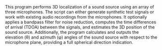 This program performs 3D localization of a sound source using an array of three microphones. 
The script can either generate synthetic test signals or work with existing audio recordings from the microphones. 
It optionally applies a bandpass filter for noise reduction, computes the time differences of arrival (TDOA) between the signals,
 and estimates the 3D position of the sound source. Additionally, the program calculates and outputs the elevation (θ) and azimuth (φ) angles 
 of the sound source with respect to the microphone plane, providing a full spherical direction indication.
 
 
